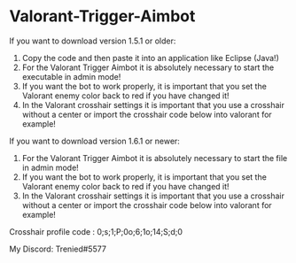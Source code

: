 # Valorant-Trigger-Aimbot

If you want to download version 1.5.1 or older:
1. Copy the code and then paste it into an application like Eclipse (Java!)
2. For the Valorant Trigger Aimbot it is absolutely necessary to start the executable in admin mode!
3. If you want the bot to work properly, it is important that you set the Valorant enemy color back to red if you have changed it!
4. In the Valorant crosshair settings it is important that you use a crosshair without a center or import the crosshair code below into valorant for example!

If you want to download version 1.6.1 or newer:
1. For the Valorant Trigger Aimbot it is absolutely necessary to start the file in admin mode!
2. If you want the bot to work properly, it is important that you set the Valorant enemy color back to red if you have changed it!
3. In the Valorant crosshair settings it is important that you use a crosshair without a center or import the crosshair code below into valorant for example!


Crosshair profile code : 0;s;1;P;0o;6;1o;14;S;d;0

My Discord: Trenied#5577

